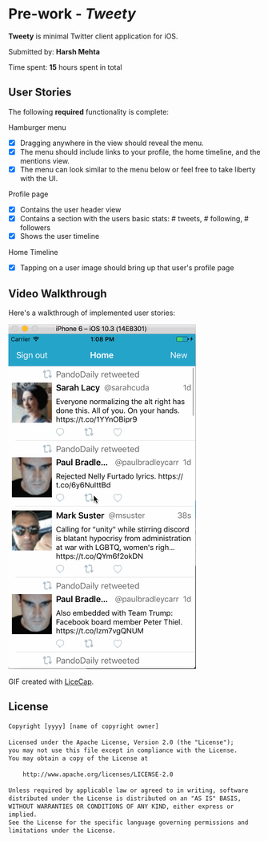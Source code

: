 # Pre-work - *Tweety*

**Tweety** is minimal Twitter client application for iOS.

Submitted by: **Harsh Mehta**

Time spent: **15** hours spent in total

## User Stories

The following **required** functionality is complete:


Hamburger menu

* [x] Dragging anywhere in the view should reveal the menu.
* [x] The menu should include links to your profile, the home timeline, and the mentions view.
* [x] The menu can look similar to the menu below or feel free to take liberty with the UI.

Profile page

* [x] Contains the user header view
* [x] Contains a section with the users basic stats: # tweets, # following, # followers
* [x] Shows the user timeline

Home Timeline

* [x] Tapping on a user image should bring up that user's profile page

## Video Walkthrough 

Here's a walkthrough of implemented user stories:

![alt text](codepath-tweety-redux.gif)

GIF created with [LiceCap](http://www.cockos.com/licecap/).


## License

    Copyright [yyyy] [name of copyright owner]

    Licensed under the Apache License, Version 2.0 (the "License");
    you may not use this file except in compliance with the License.
    You may obtain a copy of the License at

        http://www.apache.org/licenses/LICENSE-2.0

    Unless required by applicable law or agreed to in writing, software
    distributed under the License is distributed on an "AS IS" BASIS,
    WITHOUT WARRANTIES OR CONDITIONS OF ANY KIND, either express or implied.
    See the License for the specific language governing permissions and
    limitations under the License.

